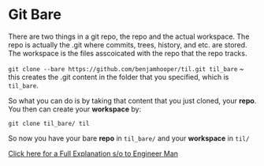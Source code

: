 # Git Bare 
There are two things in a git repo, the repo and the actual workspace. The repo is actually the .git where commits, trees, history, and etc. are stored. The workspace is the files asscoicated with the repo that the repo tracks.  

`git clone --bare https://github.com/benjamhooper/til.git til_bare` ~ this creates the .git content in the folder that you specified, which is `til_bare`.

So what you can do is by taking that content that you just cloned, your **repo**. You then can create your **workspace** by:

`git clone til_bare/ til`

So now you have your bare **repo** in `til_bare/` and your **workspace** in `til/`

[Click here for a Full Explanation s/o to Engineer Man](https://www.youtube.com/watch?v=8aZW9mYOxhc)
